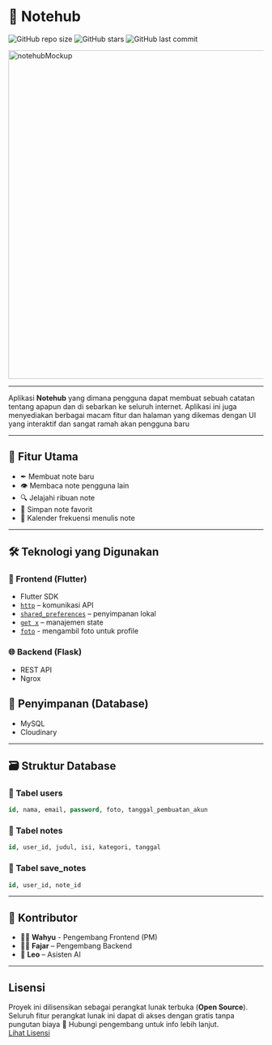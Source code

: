 # 📓 Notehub

![GitHub repo size](https://img.shields.io/github/repo-size/FajarFarel/notehub)
![GitHub stars](https://img.shields.io/github/stars/FajarFarel/notehub?style=social)
![GitHub last commit](https://img.shields.io/github/last-commit/FajarFarel/notehub)

<img width="1240" height="649" alt="notehubMockup" src="https://github.com/user-attachments/assets/a7c0a723-018a-4e85-b43c-855d9a6aeade" />

---

Aplikasi **Notehub** yang dimana pengguna dapat membuat sebuah catatan tentang apapun dan di sebarkan ke seluruh internet. Aplikasi ini juga menyediakan berbagai macam fitur dan halaman yang dikemas dengan UI yang interaktif dan sangat ramah akan pengguna baru

---

## 🧩 Fitur Utama

- ✒ Membuat note baru
- 👁 Membaca note pengguna lain
- 🔍 Jelajahi ribuan note 
- 🔖 Simpan note favorit
- 📆 Kalender frekuensi menulis note

---

## 🛠️ Teknologi yang Digunakan

### 📱 Frontend (Flutter)

- Flutter SDK
- [`http`](https://pub.dev/packages/http) – komunikasi API
- [`shared_preferences`](https://pub.dev/packages/shared_preferences) – penyimpanan lokal
- [`get x`](https://pub.dev/packages/get) – manajemen state
- [`foto`](https://pub.dev/packages/image_picker) - mengambil foto untuk profile

### 🌐 Backend (Flask)

- REST API
- Ngrox

## 📂 Penyimpanan (Database)

- MySQL
- Cloudinary

---

## 🗃️ Struktur Database

### 📘 Tabel users
```sql
id, nama, email, password, foto, tanggal_pembuatan_akun
```

### 📗 Tabel notes
```sql
id, user_id, judul, isi, kategori, tanggal
```

### 📕 Tabel save_notes
```sql
id, user_id, note_id
```

---

## 👥 Kontributor

- 👨‍💻 **Wahyu** - Pengembang Frontend (PM)
- 👨‍💻 **Fajar** – Pengembang Backend  
- 🤖 **Leo** – Asisten AI  

---

## Lisensi

Proyek ini dilisensikan sebagai perangkat lunak terbuka (**Open Source**).  
Seluruh fitur perangkat lunak ini dapat di akses dengan gratis tanpa pungutan biaya 
📩 Hubungi pengembang untuk info lebih lanjut.  
[Lihat Lisensi](License)
